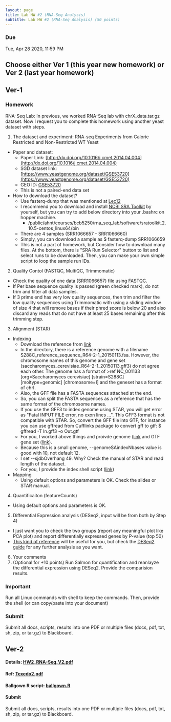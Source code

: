 ```yaml
---
layout: page
title: Lab HW #2 (RNA-Seq Analysis)
subtitle: Lab HW #2 (RNA-Seq Analysis) (50 points)
---
```


### Due
Tue, Apr 28 2020, 11:59 PM

## Choose either Ver 1 (this year new homework) or Ver 2 (last year homework)

## Ver-1

### Homework
RNA-Seq Lab: In previous, we worked RNA-Seq lab with chrX_data.tar.gz dataset. Now I request you to complete this homework using another yeast dataset with steps.

1. The dataset and experiment: RNA-seq Experiments from Calorie Restricted and Non-Restricted WT Yeast
  - Paper and dataset:
    - Paper Link: [http://dx.doi.org/10.1016/j.cmet.2014.04.004](http://dx.doi.org/10.1016/j.cmet.2014.04.004)
    - SGD dataset link: [https://www.yeastgenome.org/dataset/GSE53720](https://www.yeastgenome.org/dataset/GSE53720)
    - GEO ID: [GSE53720](https://www.ncbi.nlm.nih.gov/geo/query/acc.cgi?acc=GSE53720)
    - This is not a paired-end data set
  - How to download the dataset?
    - Use fasterq-dump that was mentioned at [Lec12](https://biohpc.github.io/BCB5250S20/lectures/BCB5250_Lec12.pdf)
    - I recommend you to download and install [NCBI SRA Toolkit](https://github.com/ncbi/sra-tools) by yourself, but you can try to add below directory into your .bashrc on hopper machine.
      - /public/ahnt/courses/bcb5250/rna_seq_lab/software/sratoolkit.2.10.5-centos_linux64/bin
    - There are 4 samples (SRR1066657 - SRR1066660)
    - Simply, you can download a sample as $ fasterq-dump SRR1066659 
    - This is not a part of homework, but Consider how to download many files. At the bottom, there is "SRA Run Selector" button to list and select runs to be downloaded. Then, you can make your own simple script to loop the sample run IDs. 
2. Quality Contol (FASTQC, MultiQC, Trimmomatic)
  - Check the quality of one data (SRR1066657) file using FASTQC.
  - If Per base sequence quality is passed (green checked mark), do not trim and filter all data samples.
  - If 3 prime end has very low quality sequences, then trim and filter the low quality sequences using Trimmomatic with using a sliding window of size 4 that will remove bases if their phred score is below 20 and also discard any reads that do not have at least 25 bases remaining after this trimming step. 
3. Alignment (STAR)
  - Indexing
    - Download the reference from [link](http://sgd-archive.yeastgenome.org/sequence/S288C_reference/genome_releases/S288C_reference_genome_R64-2-1_20150113.tgz)
    - In the directory, there is a reference genome with a filename S288C_reference_sequence_R64-2-1_20150113.fsa. However, the chromosome names of this genome and gene set (saccharomyces_cerevisiae_R64-2-1_20150113.gff3) do not agree each other. The genome has a format of >ref NC_001133 [org=Saccharomyces cerevisiae] [strain=S288C] [moltype=genomic] [chromosome=I] and the geneset has a format of chrI. 
    - Also, the GFF file has a FASTA sequences attached at the end.
    - So, you can split the FASTA sequences as a reference that has the same format of the chromosome names.
    - If you use the GFF3 to index genome using STAR, you will get error as "Fatal INPUT FILE error, no exon lines ...". This GFF3 format is not compatible with STAR. So, convert the GFF file into GTF, for instance you can use gffread from Cufflinks package to convert gff to gtf: $ gffread -T In.gff3 -o Out.gtf
    - For you, I worked above things and proivde genome ([link](saccharomyces_cerevisiae_R64-2-1_20150113.fasta) and GTF gene set ([link](saccharomyces_cerevisiae_R64-2-1_20150113.gtf)).
    - Because this is a small genome, --genomeSAindexNbases value is good with 10, not default 12.
    - I set --sjdbOverhang 49. Why? Check the manual of STAR and read length of the dataset.
    - For you, I provide the index shell script ([link](STAR_index.sh))
  - Mapping
    - Using default options and parameters is OK. Check the slides or STAR manual.
4. Quantificaiton (featureCounts)
  - Using default options and parameters is OK.
5. Differential Expression analysis (DESeq2, input will be from both by Step 4)
  - I just want you to check the two groups (report any meaningful plot like PCA plot) and report differentially expressed genes by P-value (top 50)
  - [This kind of reference](https://bioinformatics-core-shared-training.github.io/cruk-summer-school-2018/RNASeq2018/html/04_DE_analysis_with_DESeq2.nb.html) will be useful for you, but check the [DESeq2 guide](https://bioc.ism.ac.jp/packages/2.14/bioc/vignettes/DESeq2/inst/doc/beginner.pdf) for any further analysis as you want.
6. Your comments
7. (Optional for +10 points) Run Salmon for quantification and reanlayze the differential expression using DESeq2. Provide the comparision results. 

### Important
Run all Linux commands with shell to keep the commands. Then, provide the shell (or can copy/paste into your document)

### Submit
Submit all docs, scripts, results into one PDF or multiple files (docs, pdf, txt, sh, zip, or tar.gz) to Blackboard.



## Ver-2

#### Details: [HW2_RNA-Seq_V2.pdf](HW2_RNA-Seq_V2.pdf)
#### Ref: [Texedo2.pdf](Texedo2.pdf)
#### Ballgown R script: [ballgown.R](ballgown.R)
#### Submit
Submit all docs, scripts, results into one PDF or multiple files (docs, pdf, txt, sh, zip, or tar.gz) to Blackboard.


